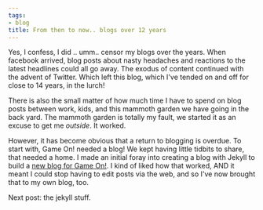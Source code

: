 ```yaml
---
tags:
- blog
title: From then to now.. blogs over 12 years
---
```


Yes, I confess, I did .. umm.. censor my blogs over the years. When facebook arrived, blog posts about nasty headaches and reactions to the latest headlines could all go away. The exodus of content continued with the advent of Twitter. Which left this blog, which I've tended on and off for close to 14 years, in the lurch!

There is also the small matter of how much time I have to spend on blog posts between work, kids, and this mammoth garden we have going in the back yard. The mammoth garden is totally my fault, we started it as an excuse to get me _outside_. It worked.

However, it has become obvious that a return to blogging is overdue. To start with, Game On! needed a blog! We kept having little tidbits to share, that needed a home. I made an initial foray into creating a blog with Jekyll to build a [new blog for Game On!](http://blog.gameontext.org). I kind of liked how that worked, AND it meant I could stop having to edit posts via the web, and so I've now brought that to my own blog, too.

Next post: the jekyll stuff.
